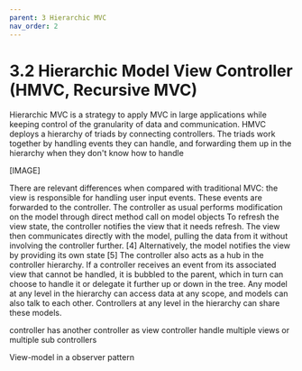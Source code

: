 ```yaml
---
parent: 3 Hierarchic MVC
nav_order: 2
---
```

# 3.2 Hierarchic Model View Controller (HMVC, Recursive MVC)

Hierarchic MVC is a strategy to apply MVC in large applications while keeping
control of the granularity of data and communication. HMVC deploys a hierarchy
of triads by connecting controllers. The triads work together by handling
events they can handle, and forwarding them up in the hierarchy when they don't
know how to handle

[IMAGE]

There are relevant differences when compared with traditional MVC:
the view is responsible for handling user input events. These events are
forwarded to the controller.  The controller as usual performs modification on
the model through direct method call on model objects To refresh the view
state, the controller notifies the view that it needs refresh. The view then
communicates directly with the model, pulling the data from it without
involving the controller further. [4] Alternatively, the model notifies the
view by providing its own state [5] The controller also acts as a hub in the
controller hierarchy. If a controller receives an event from its associated
view that cannot be handled, it is bubbled to the parent, which in turn can
choose to handle it or delegate it further up or down in the tree.  Any model
at any level in the hierarchy can access data at any scope, and models can also
talk to each other. Controllers at any level in the hierarchy can share these
models.

controller has another controller as view
controller handle multiple views or multiple sub controllers

View-model in a observer pattern

